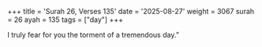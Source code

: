 +++
title = 'Surah 26, Verses 135'
date = '2025-08-27'
weight = 3067
surah = 26
ayah = 135
tags = ["day"]
+++

I truly fear for you the torment of a tremendous day.”